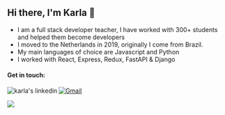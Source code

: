 ## Hi there, I'm Karla 👋

- I am a full stack developer teacher, I have worked with 300+ students and helped them become developers
- I moved to the Netherlands in 2019, originally I come from Brazil.
- My main languages of choice are Javascript and Python
- I worked with React, Express, Redux, FastAPI & Django 
 
#### Get in touch: 

<p>
  <a href="https://www.linkedin.com/in/karla-evelize/" target="_blank">
    <img align="left" alt="karla's linkedin" src="https://img.shields.io/badge/linkedin-%230077B5.svg?style=for-the-badge&logo=linkedin&logoColor=white"/>
  </a>
    <a href="mailto:k.evelize@gmail.com">
      <img alt="Gmail" src="https://img.shields.io/badge/Gmail-EA4335?logo=gmail&logoColor=white&style=for-the-badge" />
  </a>
</p>

<img src="https://media4.giphy.com/media/hujejOtss7zG0/giphy.gif?cid=ecf05e475expktnwn22r0lblnnh8z3n92uoab5exz1joj0qx&rid=giphy.gif&ct=g" />

<!-- <img src="https://media2.giphy.com/media/Dh5q0sShxgp13DwrvG/giphy.gif?cid=ecf05e478vcqflevvv1kpaylxttm8z5kfl2a2u3147qcw6tm&rid=giphy.gif&ct=g"/> -->
